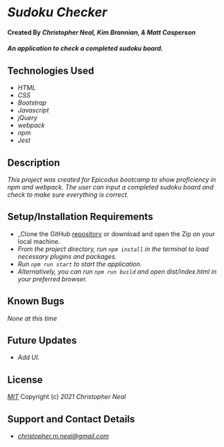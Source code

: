 # _Sudoku Checker_

#### Created By _**Christopher Neal, Kim Brannian, & Matt Casperson**_

#### _An application to check a completed sudoku board._

## Technologies Used

* _HTML_
* _CSS_
* _Bootstrap_
* _Javascript_
* _jQuery_
* _webpack_
* _npm_
* _Jest_

## Description

_This project was created for Epicodus bootcamp to show proficiency in npm and webpack. The user can input a completed sudoku board and check to make sure everything is correct._

## Setup/Installation Requirements

* _Clone the GitHub [repository](https://github.com/christophermneal/sudoku-checker/) or download and open the Zip on your local machine.
* _From the project directory, run `npm install` in the terminal to load necessary plugins and packages._
* _Run `npm run start` to start the application._
* _Alternatively, you can run `npm run build` and open dist/index.html in your preferred browser._

## Known Bugs

_None at this time_

## Future Updates

* _Add UI._

## License

_[MIT](https://opensource.org/licenses/MIT)_
Copyright (c) _2021_ _Christopher Neal_

## Support and Contact Details
* _[christopher.m.neal@gmail.com](mailto:christopher.m.neal@gmail.com)_
